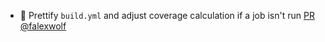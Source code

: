 - 👷 Prettify `build.yml` and adjust coverage calculation if a job isn't run [PR](https://github.com/laminlabs/lamindb/pull/2361) [@falexwolf](https://github.com/falexwolf)
